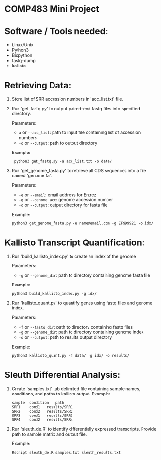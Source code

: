 # COMP483 Mini Project 

# Software / Tools needed:

- Linux/Unix
- Python3
- Biopython
- fastq-dump
- kallisto

# Retrieving Data:

1. Store list of SRR accession numbers in 'acc_list.txt' file.
2. Run 'get_fastq.py' to output paired-end fastq files into specified directory.
	
	Parameters: 

	- ``a`` or ``--acc_list``: path to input file containing list of accession numbers
	- ``-o`` or ``--output``: path to output directory

	Example:
	```
	 python3 get_fastq.py -a acc_list.txt -o data/
	```
3. Run 'get_genome_fasta.py' to retrieve all CDS sequences into a file named 'genome.fa'.

	Parameters:

	- ``-e`` or ``--email``: email address for Entrez
	- ``-g`` or ``--genome_acc``: genome accession number
	- ``-o`` or ``--output``: output directory for fasta file    

	Example:
	```
	python3 get_genome_fasta.py -e name@email.com -g EF999921 -o idx/
	```
# Kallisto Transcript Quantification:

1. Run 'build_kallisto_index.py' to create an index of the genome

	Parameters:

	- ``-g`` or ``--genome_dir``: path to directory containing genome fasta file

	Example:
	```
	python3 build_kallisto_index.py -g idx/
	```
2. Run 'kallisto_quant.py' to quantify genes using fastq files and genome index.

	Parameters:

	- ``-f`` or ``--fastq_dir``: path to directory containing fastq files
	- ``-g`` or ``--genome_dir``: path to directory containing genome index
	- ``-o`` or ``--output``: path to results output directory 

	Example:
	```
	python3 kallisto_quant.py -f data/ -g idx/ -o results/
	```
# Sleuth Differential Analysis:

1. Create 'samples.txt' tab delimited file containing sample names, conditions, and paths to kallisto output. Example:

    ```
    sample	condition	path
    SRR1	cond1	results/SRR1
    SRR2	cond2	results/SRR2
    SRR3	cond1	results/SRR3
    SRR4	cond2	results/SRR4
    ```

2. Run 'sleuth_de.R' to identify differentially expressed transcripts. Provide path to sample matrix and output file.

	Example:
	```
	Rscript sleuth_de.R samples.txt sleuth_results.txt
	```

